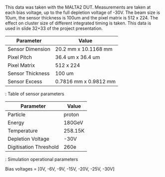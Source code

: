 This data was taken with the MALTA2 DUT. Measurements are taken at each bias voltage, up to the full depletion voltage of -30V. The beam size is 10um, the sensor thickness is 100um and the pixel matrix is 512 x 224. The effect on cluster size of different integrated timing is taken. This data is used in slide 32+33 of the project presentation.


| Parameter        | Value                     |
|------------------|---------------------------|
| Sensor Dimension | 20.2 mm x 10.1168 mm      |
| Pixel Pitch      | 36.4 um x 36.4 um         |
| Pixel Matrix     | 512 x 224                 |
| Sensor Thickness | 100 um                    |
| Sensor Excess    | 0.7816 mm x 0.9812 mm     |

: Table of sensor parameters


| Parameter              | Value   |
|------------------------|---------|
| Particle               | proton  |
| Energy                 | 180GeV  |
| Temperature            | 258.15K |
| Depletion Voltage      | -30V    |
| Digitisation Threshold | 260e    |

: Simulation operational parameters


Bias voltages = [0V, -6V, -9V, -15V, -20V, -25V, -30V]
